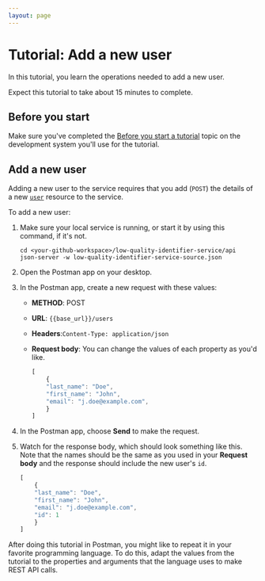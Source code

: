 ```yaml
---
layout: page
---
```


# Tutorial: Add a new user

In this tutorial, you learn the operations needed to
add a new user.

Expect this tutorial to take about 15 minutes to complete.

## Before you start

Make sure you've completed the [Before you start a tutorial](before-you-start-a-tutorial) topic on the development system you'll use for the tutorial.

## Add a new user

Adding a new user to the service requires that you add (`POST`) the details of a new [`user`](../api/user) resource to the service.

To add a new user:

1. Make sure your local service is running, or start it by using this command, if it's not.

    ```shell
    cd <your-github-workspace>/low-quality-identifier-service/api
    json-server -w low-quality-identifier-service-source.json
    ```

1. Open the Postman app on your desktop.
1. In the Postman app, create a new request with these values:
    * **METHOD**: POST
    * **URL**: `{{base_url}}/users`
    * **Headers**:`Content-Type: application/json`
    * **Request body**:
        You can change the values of each property as you'd like.

        ```js
        [
            {
            "last_name": "Doe",
            "first_name": "John",
            "email": "j.doe@example.com",
            }
        ]
        ```

1. In the Postman app, choose **Send** to make the request.
1. Watch for the response body, which should look something like this. Note that the names should be the same as you used in your **Request body** and the response should include the new user's `id`.

    ```js
    [
        {
        "last_name": "Doe",
        "first_name": "John",
        "email": "j.doe@example.com",
        "id": 1
        }
    ]
    ```

After doing this tutorial in Postman, you might like to repeat it in
your favorite programming language. To do this, adapt the values from
the tutorial to the properties and arguments that the language uses to
make REST API calls.

